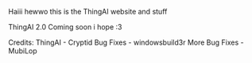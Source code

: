 Haiii hewwo this is the ThingAI website and stuff

ThingAI 2.0 Coming soon i hope :3

Credits:
ThingAI - Cryptid
Bug Fixes - windowsbuild3r
More Bug Fixes - MubiLop
